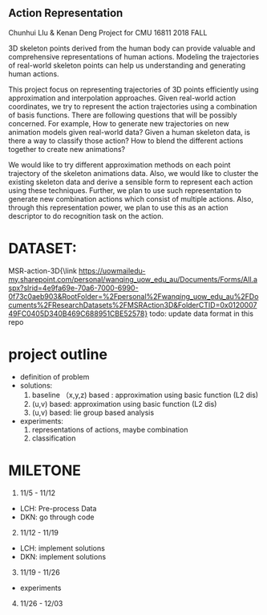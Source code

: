 ## Action Representation
Chunhui LIu & Kenan Deng Project for CMU 16811 2018 FALL

3D skeleton points derived from the human body can provide valuable and comprehensive representations of human actions. Modeling the trajectories of real-world skeleton points can help us understanding and generating human actions.

This project focus on representing trajectories of 3D points efficiently using approximation and interpolation approaches. Given real-world action coordinates, we try to represent the action trajectories using a combination of basis functions. 
There are following questions that will be possibly concerned. For example, How to generate new trajectories on new animation models given real-world data? Given a human skeleton data, is there a way to classify those action? How to blend the different actions together to create new animations? 

We would like to try different approximation methods on each point trajectory of the skeleton animations data. Also, we would like to cluster the existing skeleton data and derive a sensible form to represent each action using these techniques. Further, we plan to use such representation to generate new combination actions which consist of multiple actions. Also, through this representation power, we plan to use this as an action descriptor to do recognition task on the action. 

# DATASET:
MSR-action-3D{\link https://uowmailedu-my.sharepoint.com/personal/wanqing_uow_edu_au/Documents/Forms/All.aspx?slrid=4e9fa69e-70a6-7000-6990-0f73c0aeb903&RootFolder=%2Fpersonal%2Fwanqing_uow_edu_au%2FDocuments%2FResearchDatasets%2FMSRAction3D&FolderCTID=0x012000749FC0405D340B469C688951CBE52578}
todo: update data format in this repo

# project outline
* definition of problem 
* solutions: 
  1. baseline （x,y,z) based : approximation using basic function (L2 dis) 
  2. (u,v) based:  approximation using basic function (L2 dis) 
  3. (u,v) based: lie group based analysis
* experiments:
  1. representations of actions, maybe combination 
  2. classification

# MILETONE
1. 11/5  - 11/12 
* LCH: Pre-process Data  
* DKN: go through code 
2. 11/12 - 11/19 
* LCH: implement solutions 
* DKN: implement solutions 
3. 11/19 - 11/26 
* experiments
4. 11/26 - 12/03
